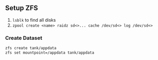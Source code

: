 ## Setup ZFS
1. `lsblk` to find all disks
1. `zpool create <name> raidz sd<>... cache /dev/sd<> log /dev/sd<>`

### Create Dataset
```bash
zfs create tank/appdata
zfs set mountpoint=/appdata tank/appdata
```